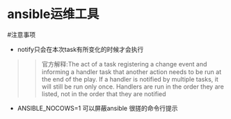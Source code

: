 ansible运维工具
=================



#注意事项
* notify只会在本次task有所变化的时候才会执行
> > 官方解释:The act of a task registering a change event and informing a handler task that another action needs to be run at the end of the play. If a handler is notified by multiple tasks, it will still be run only once. Handlers are run in the order they are listed, not in the order that they are notified
* ANSIBLE_NOCOWS=1 可以屏蔽ansible 很搓的命令行提示